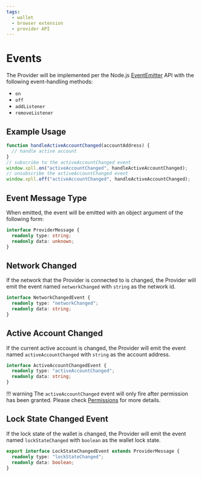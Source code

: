 ```yaml
---
tags:
  - wallet
  - browser extension
  - provider API
---
```


# Events

The Provider will be implemented per the Node.js [EventEmitter][eventemitter] API
with the following event-handling methods:

- `on`
- `off`
- `addListener`
- `removeListener`

[eventemitter]: https://nodejs.org/api/events.html#class-eventemitter

## Example Usage

```js
function handleActiveAccountChanged(accountAddress) {
  // handle active account
}
// subscribe to the activeAccountChanged event
window.xpll.on("activeAccountChanged", handleActiveAccountChanged);
// unsubscribe the activeAccountChanged event
window.xpll.off("activeAccountChanged", handleActiveAccountChanged);
```

## Event Message Type

When emitted, the event will be emitted with an object argument of the following form:

```ts
interface ProviderMessage {
  readonly type: string;
  readonly data: unknown;
}
```

## Network Changed

If the network that the Provider is connected to is changed,
   the Provider will emit the event named `networkChanged` with `string` as the network id.

```ts
interface NetworkChangedEvent {
  readonly type: "networkChanged";
  readonly data: string;
}
```

## Active Account Changed

If the current active account is changed,
the Provider will emit the event named `activeAccountChanged` with `string` as the account address.

```ts
interface ActiveAccountChangedEvent {
  readonly type: "activeAccountChanged";
  readonly data: string;
}
```

!!! warning
    The `activeAccountChanged` event will only fire after permission has been granted.
    Please check [Permissions][permission] for more details.

[permission]: ./permission.md

## Lock State Changed Event

If the lock state of the wallet is changed,
the Provider will emit the event named `lockStateChanged` with `boolean` as the wallet lock state.

```ts
export interface LockStateChangedEvent extends ProviderMessage {
  readonly type: "lockStateChanged";
  readonly data: boolean;
}
```